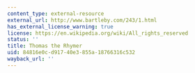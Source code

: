 ```yaml
---
content_type: external-resource
external_url: http://www.bartleby.com/243/1.html
has_external_license_warning: true
license: https://en.wikipedia.org/wiki/All_rights_reserved
status: ''
title: Thomas the Rhymer
uid: 84816e0c-d917-40e3-855a-18766316c532
wayback_url: ''
---
```

